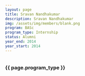```yaml
---
layout: page
title: Sravan Nandhakumar
description: Sravan Nandhakumar
img: /assets/img/members/blank.png
program: BASc
program_type: Internship
status: Alumni
year_end: 2014
year_start: 2014
---
```


<img class="profile_img" src="{{ page.img | prepend: site.baseurl | prepend: site.url }}" alt=""/>

<h3> {{ page.program_type }} </h3>